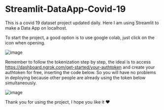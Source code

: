 # Streamlit-DataApp-Covid-19


This is a covid 19 dataset project updated daily. Here I am using Streamlit to make a Data App on localhost.

To start the project, a good option is to use google colab, just click on the icon when opening.

![image](https://user-images.githubusercontent.com/43274864/117204115-43597c80-adc6-11eb-990f-f21718d7995a.png)

Remember to follow the tokenization step by step, the ideal is to access https://dashboard.ngrok.com/get-started/your-authtoken and create your authtoken for free, inserting the code below. So you will have no problems in deploying because other people are already using the token below simultaneously.

![image](https://user-images.githubusercontent.com/43274864/117204275-7a2f9280-adc6-11eb-8ce8-093d7a095b53.png)


Thank you for using the project, I hope you like it ❤

